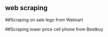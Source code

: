 ## web scraping

##Scraping on sale  lego from Walmart


##Scraping lower price cell phone from Bestbuy


